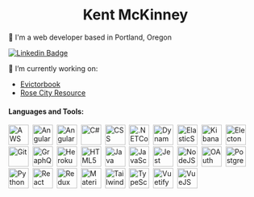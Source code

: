 <h1 align="center">Kent McKinney</h1>
<p>
  👋 I'm a web developer based in Portland, Oregon
</p>


[![Linkedin Badge](https://img.shields.io/badge/-kentpmckinney-blue?style=flat&logo=Linkedin&logoColor=white)](https://www.linkedin.com/in/kentpmckinney)


🔭 I’m currently working on:
- [Evictorbook](https://evictorbook.com)
- [Rose City Resource](https://streetroots.org/rosecityresource)

<!--
**kentpmckinney/kentpmckinney** is a ✨ _special_ ✨ repository because its `README.md` (this file) appears on your GitHub profile.

Here are some ideas to get you started:

- 🔭 I’m currently working on ...
- 🌱 I’m currently learning ...
- 👯 I’m looking to collaborate on ...
- 🤔 I’m looking for help with ...
- 💬 Ask me about ...
- 📫 How to reach me: ...
- 😄 Pronouns: ...
- ⚡ Fun fact: ...
-->

#### Languages and Tools:
<p>
  <img src="https://cdn.jsdelivr.net/gh/devicons/devicon@latest/icons/amazonwebservices/amazonwebservices-plain-wordmark.svg" title="AWS" alt="AWS" height="40"/>&nbsp;
  <img src="https://cdn.jsdelivr.net/gh/devicons/devicon@latest/icons/angular/angular-original-wordmark.svg" title="Angular" alt="Angular" height="40"/>&nbsp;
  <img src="https://cdn.jsdelivr.net/gh/devicons/devicon@latest/icons/angularmaterial/angularmaterial-original.svg" title="AngularMaterial" alt="AngularMaterial" height="40"/>&nbsp;
  <img src="https://cdn.jsdelivr.net/gh/devicons/devicon@latest/icons/csharp/csharp-original.svg" title="C#" alt="C#" height="40"/>&nbsp;
  <img src="https://cdn.jsdelivr.net/gh/devicons/devicon@latest/icons/css3/css3-original-wordmark.svg" title="CSS" alt="CSS" height="40"/>&nbsp;
  <img src="https://cdn.jsdelivr.net/gh/devicons/devicon@latest/icons/dotnetcore/dotnetcore-original.svg" title=".NETCore" alt=".NETCore" height="40"/>&nbsp;
  <img src="https://cdn.jsdelivr.net/gh/devicons/devicon@latest/icons/dynamodb/dynamodb-original.svg" title="DynamoDB" alt="DynamoDB" height="40"/>&nbsp;
  <img src="https://cdn.jsdelivr.net/gh/devicons/devicon@latest/icons/elasticsearch/elasticsearch-plain-wordmark.svg" title="ElasticSearch" alt="ElasticSearch" height="40"/>&nbsp;
  <img src="https://cdn.jsdelivr.net/gh/devicons/devicon@latest/icons/kibana/kibana-original-wordmark.svg" title="Kibana" alt="Kibana" height="40"/>&nbsp;
  <img src="https://cdn.jsdelivr.net/gh/devicons/devicon@latest/icons/electron/electron-original.svg" title="Electon" alt="Electon" height="40"/>&nbsp;
  <img src="https://cdn.jsdelivr.net/gh/devicons/devicon@latest/icons/git/git-plain-wordmark.svg" title="Git" alt="Git" height="40"/>&nbsp;
  <img src="https://cdn.jsdelivr.net/gh/devicons/devicon@latest/icons/graphql/graphql-plain-wordmark.svg" title="GraphQL" alt="GraphQL" height="40"/>&nbsp;
  <img src="https://cdn.jsdelivr.net/gh/devicons/devicon@latest/icons/heroku/heroku-original-wordmark.svg" title="Heroku" alt="Heroku" height="40"/>&nbsp;
  <img src="https://cdn.jsdelivr.net/gh/devicons/devicon@latest/icons/html5/html5-original-wordmark.svg" title="HTML5" alt="HTML5" height="40"/>&nbsp;
  <img src="https://cdn.jsdelivr.net/gh/devicons/devicon@latest/icons/java/java-plain-wordmark.svg" title="Java" alt="Java" height="40"/>&nbsp;
  <img src="https://cdn.jsdelivr.net/gh/devicons/devicon@latest/icons/javascript/javascript-plain.svg" title="JavaScript" alt="JavaScript" height="40"/>&nbsp;
  <img src="https://cdn.jsdelivr.net/gh/devicons/devicon@latest/icons/jest/jest-plain.svg" title="Jest" alt="Jest" height="40"/>&nbsp;
  <img src="https://cdn.jsdelivr.net/gh/devicons/devicon@latest/icons/nodejs/nodejs-original-wordmark.svg" title="NodeJS" alt="NodeJS" height="40"/>&nbsp;
  <img src="https://cdn.jsdelivr.net/gh/devicons/devicon@latest/icons/oauth/oauth-original.svg" title="OAuth" alt="OAuth" height="40"/>&nbsp;
  <img src="https://cdn.jsdelivr.net/gh/devicons/devicon@latest/icons/postgresql/postgresql-original-wordmark.svg" title="PostgreSQL" alt="PostgreSQL" height="40"/>&nbsp;
  <img src="https://cdn.jsdelivr.net/gh/devicons/devicon@latest/icons/python/python-original-wordmark.svg" title="Python" alt="Python" height="40"/>&nbsp;
  <img src="https://cdn.jsdelivr.net/gh/devicons/devicon@latest/icons/react/react-original-wordmark.svg" title="React" alt="React" height="40"/>&nbsp;
  <img src="https://cdn.jsdelivr.net/gh/devicons/devicon@latest/icons/redux/redux-original.svg" title="Redux" alt="Redux" height="40"/>&nbsp;
  <img src="https://cdn.jsdelivr.net/gh/devicons/devicon@latest/icons/materialui/materialui-original.svg" title="MaterialUI" alt="MaterialUI" height="40"/>&nbsp;
  <img src="https://cdn.jsdelivr.net/gh/devicons/devicon@latest/icons/tailwindcss/tailwindcss-original-wordmark.svg" title="TailwindCSS" alt="TailwindCSS" height="40"/>&nbsp;
  <img src="https://cdn.jsdelivr.net/gh/devicons/devicon@latest/icons/typescript/typescript-original.svg" title="TypeScript" alt="TypeScript" height="40"/>&nbsp;
  <img src="https://cdn.jsdelivr.net/gh/devicons/devicon@latest/icons/vuetify/vuetify-original.svg" title="Vuetify" alt="Vuetify" height="40"/>&nbsp;
  <img src="https://cdn.jsdelivr.net/gh/devicons/devicon@latest/icons/vuejs/vuejs-original-wordmark.svg" title="VueJS" alt="VueJS" height="40"/>&nbsp;
</p>
